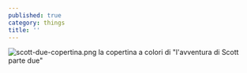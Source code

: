 ```yaml
---
published: true
category: things
title: ''
---
```

![scott-due-copertina.png]({{site.baseurl}}/assets/scott-due-copertina.png)
la copertina a colori di "l'avventura di Scott parte due"
